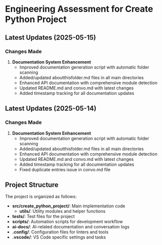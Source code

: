 <!-- filepath: /home/michaelnewham/bin/python_projects/create_python_project/ai-docs/convo.md -->
# Engineering Assessment for Create Python Project

## Latest Updates (2025-05-15)

### Changes Made
<!-- doc_update_20250515 -->
1. **Documentation System Enhancement**
   - Improved documentation generation script with automatic folder scanning
   - Added/updated aboutthisfolder.md files in all main directories
   - Enhanced API documentation with comprehensive module detection
   - Updated README.md and convo.md with latest changes
   - Added timestamp tracking for all documentation updates

## Latest Updates (2025-05-14)

### Changes Made
1. **Documentation System Enhancement**
   - Improved documentation generation script with automatic folder scanning
   - Added/updated aboutthisfolder.md files in all main directories
   - Enhanced API documentation with comprehensive module detection
   - Updated README.md and convo.md with latest changes
   - Added timestamp tracking for all documentation updates
   - Fixed duplicate entries issue in convo.md file

## Project Structure

The project is organized as follows:

- **src/create_python_project/**: Main implementation code
  - **utils/**: Utility modules and helper functions
- **tests/**: Test files for the project
- **scripts/**: Automation scripts for development workflow
- **ai-docs/**: AI-related documentation and conversation logs
- **.config/**: Configuration files for linters and tools
- **.vscode/**: VS Code specific settings and tasks
